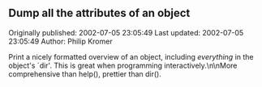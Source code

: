 ## Dump all the attributes of an object

Originally published: 2002-07-05 23:05:49
Last updated: 2002-07-05 23:05:49
Author: Philip Kromer

Print a nicely formatted overview of an object, including _everything_ in the object's `dir'. This is great when programming interactively.\n\nMore comprehensive than help(), prettier than dir().